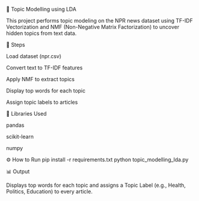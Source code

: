 🧠 Topic Modelling using LDA

This project performs topic modeling on the NPR news dataset using TF-IDF Vectorization and NMF (Non-Negative Matrix Factorization) to uncover hidden topics from text data.

🚀 Steps

Load dataset (npr.csv)

Convert text to TF-IDF features

Apply NMF to extract topics

Display top words for each topic

Assign topic labels to articles

🧰 Libraries Used

pandas

scikit-learn

numpy

⚙️ How to Run
pip install -r requirements.txt
python topic_modelling_lda.py

📊 Output

Displays top words for each topic and assigns a Topic Label (e.g., Health, Politics, Education) to every article.
